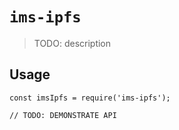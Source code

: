 # `ims-ipfs`

> TODO: description

## Usage

```
const imsIpfs = require('ims-ipfs');

// TODO: DEMONSTRATE API
```
